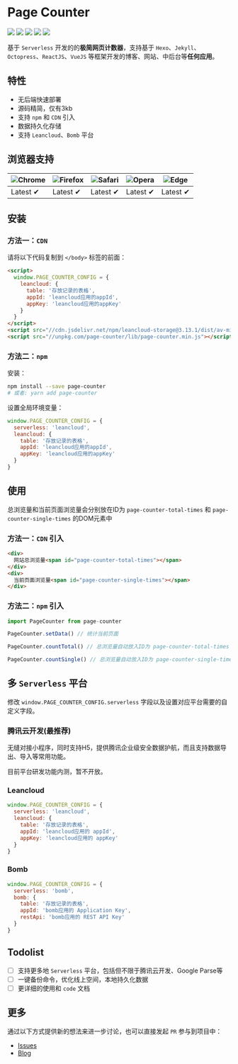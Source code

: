 # Page Counter

[![](https://img.shields.io/badge/based-serverless-ff69b4.svg?style=popout-square)](https://github.com/dongyuanxin/page-counter)
[![](https://img.shields.io/badge/build-success-success.svg?style=popout-square)](https://github.com/dongyuanxin/page-counter)
[![](https://img.shields.io/badge/code_size-3kb-success.svg?style=popout-square)](https://github.com/dongyuanxin/page-counter)
[![](https://img.shields.io/badge/release-v1.3.1-blue.svg?style=popout-square)](https://github.com/dongyuanxin/page-counter/issues)
[![](https://img.shields.io/badge/license-MIT-blue.svg?style=popout-square)](https://github.com/dongyuanxin/page-counter)


基于 `Serverless` 开发的的**极简网页计数器**，支持基于 `Hexo`、`Jekyll`、`Octopress`、`ReactJS`、`VueJS` 等框架开发的博客、网站、中后台等**任何应用**。

## 特性

- 无后端快速部署
- 源码精简，仅有3kb
- 支持 `npm` 和 `CDN` 引入
- 数据持久化存储
- 支持 `Leancloud`、`Bomb` 平台

## 浏览器支持

| ![Chrome](https://raw.github.com/alrra/browser-logos/master/src/chrome/chrome_48x48.png) | ![Firefox](https://raw.github.com/alrra/browser-logos/master/src/firefox/firefox_48x48.png) | ![Safari](https://raw.github.com/alrra/browser-logos/master/src/safari/safari_48x48.png) | ![Opera](https://raw.github.com/alrra/browser-logos/master/src/opera/opera_48x48.png) | ![Edge](https://raw.github.com/alrra/browser-logos/master/src/edge/edge_48x48.png) |
| --- | --- | --- | --- | --- |
| Latest ✔ | Latest ✔ | Latest ✔ | Latest ✔ | Latest ✔  |

## 安装

### 方法一：`CDN`

请将以下代码复制到 `</body>` 标签的前面：

```html
<script>
  window.PAGE_COUNTER_CONFIG = {
    leancloud: {
      table: '存放记录的表格',
      appId: 'leancloud应用的appId',
      appKey: 'leancloud应用的appKey'
    }
  }
</script>
<script src="//cdn.jsdelivr.net/npm/leancloud-storage@3.13.1/dist/av-min.js"></script>
<script src="//unpkg.com/page-counter/lib/page-counter.min.js"></script>
```

### 方法二：`npm`

安装：

```sh
npm install --save page-counter
# 或者: yarn add page-counter
```

设置全局环境变量：

```javascript
window.PAGE_COUNTER_CONFIG = {
  serverless: 'leancloud',
  leancloud: {
    table: '存放记录的表格',
    appId: 'leancloud应用的appId',
    appKey: 'leancloud应用的appKey'
  }
}
```

## 使用

总浏览量和当前页面浏览量会分别放在ID为 `page-counter-total-times` 和 `page-counter-single-times` 的DOM元素中

### 方法一：`CDN` 引入

```html
<div>
  网站总浏览量<span id="page-counter-total-times"></span>
</div>
<div>
  当前页面浏览量<span id="page-counter-single-times"></span>
</div>
```

### 方法二：`npm` 引入

```javascript
import PageCounter from page-counter

PageCounter.setData() // 统计当前页面

PageCounter.countTotal() // 总浏览量自动放入ID为 page-counter-total-times 的DOM元素中

PageCounter.countSingle() // 总浏览量自动放入ID为 page-counter-single-times 的DOM元素中
```

## 多 `Serverless` 平台

修改 `window.PAGE_COUNTER_CONFIG.serverless` 字段以及设置对应平台需要的自定义字段。

### 腾讯云开发(最推荐)

无缝对接小程序，同时支持H5，提供腾讯企业级安全数据护航，而且支持数据导出、导入等常用功能。

目前平台研发功能内测，暂不开放。

### Leancloud

```javascript
window.PAGE_COUNTER_CONFIG = {
  serverless: 'leancloud',
  leancloud: {
    table: '存放记录的表格',
    appId: 'leancloud应用的 appId',
    appKey: 'leancloud应用的 appKey'
  }
}
```

### Bomb

```javascript
window.PAGE_COUNTER_CONFIG = {
  serverless: 'bomb',
  bomb: {
    table: '存放记录的表格',
    appId: 'bomb应用的 Application Key',
    restApi: 'bomb应用的 REST API Key'
  }
}
```

## Todolist

- [ ] 支持更多地 `Serverless` 平台，包括但不限于腾讯云开发、Google Parse等
- [ ] 一键备份命令，优化线上空间，本地持久化数据
- [ ] 更详细的使用和 `code` 文档

## 更多

通过以下方式提供新的想法来进一步讨论，也可以直接发起 `PR` 参与到项目中：

- [Issues](https://github.com/dongyuanxin/page-counter/issues)
- [Blog](https://godbmw.com/)